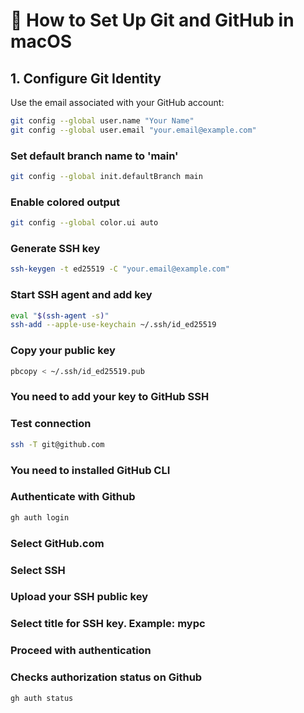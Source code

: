 # 🧰 How to Set Up Git and GitHub in macOS	

## 1. Configure Git Identity  
Use the email associated with your GitHub account:

```bash
git config --global user.name "Your Name"
git config --global user.email "your.email@example.com"
```

### Set default branch name to 'main'

```bash
git config --global init.defaultBranch main
```

### Enable colored output

```bash
git config --global color.ui auto
```

### Generate SSH key

```bash
ssh-keygen -t ed25519 -C "your.email@example.com"
```

### Start SSH agent and add key

```bash
eval "$(ssh-agent -s)"
ssh-add --apple-use-keychain ~/.ssh/id_ed25519
```

### Copy your public key

```bash
pbcopy < ~/.ssh/id_ed25519.pub
```

### You need to add your key to GitHub SSH

### Test connection

```bash
ssh -T git@github.com
```

### You need to installed GitHub CLI

### Authenticate with Github

```bash
gh auth login
```

### Select GitHub.com
### Select SSH 
### Upload your SSH public key
### Select title for SSH key. Example: mypc
### Proceed with authentication

### Checks authorization status on Github

```bash
gh auth status
```